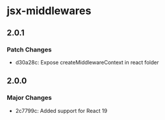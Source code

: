 # jsx-middlewares

## 2.0.1

### Patch Changes

- d30a28c: Expose createMiddlewareContext in react folder

## 2.0.0

### Major Changes

- 2c7799c: Added support for React 19

